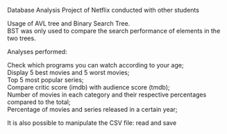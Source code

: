 
Database Analysis Project of Netflix conducted with other students  
  
Usage of AVL tree and Binary Search Tree.  
BST was only used to compare the search performance of elements in the two trees.  
  
Analyses performed:  
  
Check which programs you can watch according to your age;  
Display 5 best movies and 5 worst movies;  
Top 5 most popular series;  
Compare critic score (imdb) with audience score (tmdb);  
Number of movies in each category and their respective percentages compared to the total;  
Percentage of movies and series released in a certain year;  
  
It is also possible to manipulate the CSV file: read and save  
